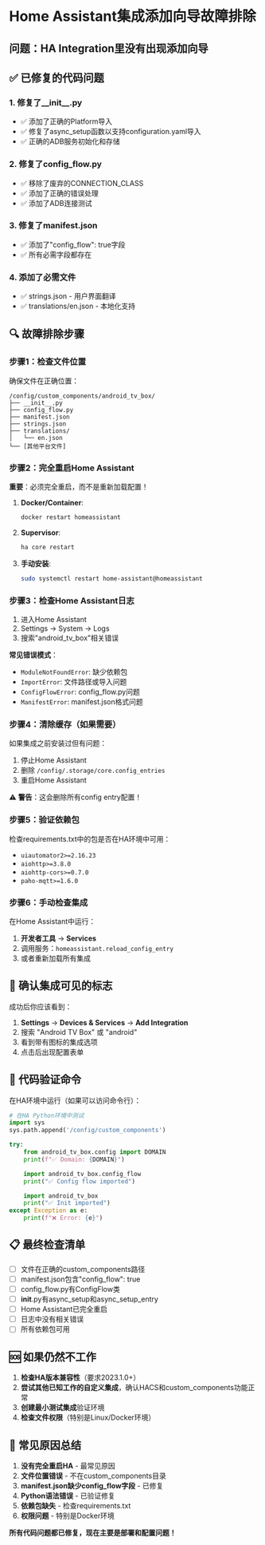 # Home Assistant集成添加向导故障排除

## 问题：HA Integration里没有出现添加向导

## ✅ 已修复的代码问题

### 1. 修复了__init__.py
- ✅ 添加了正确的Platform导入
- ✅ 修复了async_setup函数以支持configuration.yaml导入
- ✅ 正确的ADB服务初始化和存储

### 2. 修复了config_flow.py
- ✅ 移除了废弃的CONNECTION_CLASS
- ✅ 添加了正确的错误处理
- ✅ 添加了ADB连接测试

### 3. 修复了manifest.json
- ✅ 添加了"config_flow": true字段
- ✅ 所有必需字段都存在

### 4. 添加了必需文件
- ✅ strings.json - 用户界面翻译
- ✅ translations/en.json - 本地化支持

## 🔍 故障排除步骤

### 步骤1：检查文件位置
确保文件在正确位置：
```
/config/custom_components/android_tv_box/
├── __init__.py
├── config_flow.py
├── manifest.json
├── strings.json
├── translations/
│   └── en.json
└── [其他平台文件]
```

### 步骤2：完全重启Home Assistant
**重要**：必须完全重启，而不是重新加载配置！

1. **Docker/Container**:
   ```bash
   docker restart homeassistant
   ```

2. **Supervisor**:
   ```bash
   ha core restart
   ```

3. **手动安装**:
   ```bash
   sudo systemctl restart home-assistant@homeassistant
   ```

### 步骤3：检查Home Assistant日志

1. 进入Home Assistant
2. Settings → System → Logs
3. 搜索"android_tv_box"相关错误

**常见错误模式**：
- `ModuleNotFoundError`: 缺少依赖包
- `ImportError`: 文件路径或导入问题
- `ConfigFlowError`: config_flow.py问题
- `ManifestError`: manifest.json格式问题

### 步骤4：清除缓存（如果需要）

如果集成之前安装过但有问题：

1. 停止Home Assistant
2. 删除 `/config/.storage/core.config_entries`
3. 重启Home Assistant

⚠️ **警告**：这会删除所有config entry配置！

### 步骤5：验证依赖包

检查requirements.txt中的包是否在HA环境中可用：
- `uiautomator2>=2.16.23`
- `aiohttp>=3.8.0`
- `aiohttp-cors>=0.7.0`
- `paho-mqtt>=1.6.0`

### 步骤6：手动检查集成

在Home Assistant中运行：

1. **开发者工具** → **Services**
2. 调用服务：`homeassistant.reload_config_entry`
3. 或者重新加载所有集成

## 🎯 确认集成可见的标志

成功后你应该看到：

1. **Settings** → **Devices & Services** → **Add Integration**
2. 搜索 "Android TV Box" 或 "android"
3. 看到带有图标的集成选项
4. 点击后出现配置表单

## 🔧 代码验证命令

在HA环境中运行（如果可以访问命令行）：

```python
# 在HA Python环境中测试
import sys
sys.path.append('/config/custom_components')

try:
    from android_tv_box.config import DOMAIN
    print(f"✅ Domain: {DOMAIN}")

    import android_tv_box.config_flow
    print("✅ Config flow imported")

    import android_tv_box
    print("✅ Init imported")
except Exception as e:
    print(f"❌ Error: {e}")
```

## 📋 最终检查清单

- [ ] 文件在正确的custom_components路径
- [ ] manifest.json包含"config_flow": true
- [ ] config_flow.py有ConfigFlow类
- [ ] __init__.py有async_setup和async_setup_entry
- [ ] Home Assistant已完全重启
- [ ] 日志中没有相关错误
- [ ] 所有依赖包可用

## 🆘 如果仍然不工作

1. **检查HA版本兼容性**（要求2023.1.0+）
2. **尝试其他已知工作的自定义集成**，确认HACS和custom_components功能正常
3. **创建最小测试集成**验证环境
4. **检查文件权限**（特别是Linux/Docker环境）

## 📝 常见原因总结

1. **没有完全重启HA** - 最常见原因
2. **文件位置错误** - 不在custom_components目录
3. **manifest.json缺少config_flow字段** - 已修复
4. **Python语法错误** - 已验证修复
5. **依赖包缺失** - 检查requirements.txt
6. **权限问题** - 特别是Docker环境

**所有代码问题都已修复，现在主要是部署和配置问题！**